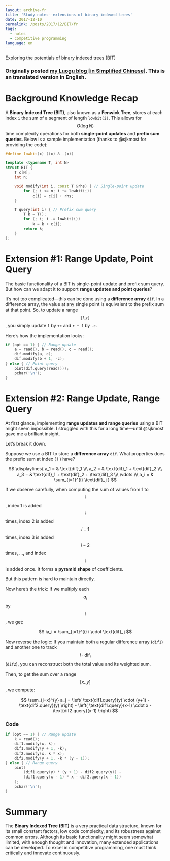 ```yaml
---
layout: archive-fr
title: 'Study notes--extensions of binary indexed trees'
date: 2017-12-10
permalink: /posts/2017/12/BIT/fr
tags:
  - notes
  - competitive programming
language: en
---
```


Exploring the potentials of binary indexed trees (BIT)

### Originally posted [my Luogu blog [in Simplified Chinese]](https://www.luogu.com.cn/article/dzdhr9hf). This is an translated version in English. 

# Background Knowledge Recap

A **Binary Indexed Tree (BIT)**, also known as a **Fenwick Tree**, stores at each index `i` the sum of a segment of length `lowbit(i)`. This allows for $$O(\log N)$$ time complexity operations for both **single-point updates** and **prefix sum queries**. Below is a sample implementation (thanks to @sjkmost for providing the code):

```cpp
#define lowbit(x) ((x) & -(x))

template <typename T, int N>
struct BIT {
    T c[N];
    int n;

    void modify(int i, const T &rhs) { // Single-point update
        for (; i <= n; i += lowbit(i))
            c[i] = c[i] + rhs;
    }

    T query(int i) { // Prefix sum query
        T k = T();
        for (; i; i -= lowbit(i))
            k = k + c[i];
        return k;
    }
};
```
<!-- Reference exercise: Luogu P3374 -->

# Extension #1: Range Update, Point Query

The basic functionality of a BIT is single-point update and prefix sum query. But how can we adapt it to support **range updates and point queries**?

It’s not too complicated—this can be done using a **difference array** `dif`. In a difference array, the value at any single point is equivalent to the prefix sum at that point. So, to update a range $$[l..r]$$, you simply update `l` by `+c` and `r + 1` by `-c`.

Here’s how the implementation looks:

```cpp
if (opt == 1) { // Range update
    a = read(), b = read(), c = read();
    dif.modify(a, c);
    dif.modify(b + 1, -c);
} else { // Point query
    pint(dif.query(read()));
    pchar('\n');
}
```
<!-- Reference exercise: Luogu P3368 -->

# Extension #2: Range Update, Range Query

At first glance, implementing **range updates and range queries** using a BIT might seem impossible. I struggled with this for a long time—until @sjkmost gave me a brilliant insight.

Let’s break it down.

Suppose we use a BIT to store a **difference array** `dif`. What properties does the prefix sum at index \( i \) have?

$$
\displaylines{
a_1 = & \text{dif}_1 \\\
a_2 = & \text{dif}_1 + \text{dif}_2   \\\
a_3 = & \text{dif}_1 + \text{dif}_2 + \text{dif}_3  \\\
\vdots   \\\
a_i = & \sum_{j=1}^{i} \text{dif}_j
}
$$

<!-- $$
\displaylines{
\nabla \cdot E= \frac{\rho}{\epsilon_0} \\\
\nabla \cdot B=0 \\\
\nabla \times E= -\partial_tB \\\
\nabla \times B  = \mu_0 \left(J + \varepsilon_0 \partial_t E \right)
}
$$ -->

If we observe carefully, when computing the sum of values from 1 to $$ i $$, index 1 is added $$ i $$ times, index 2 is added $$ i - 1 $$ times, index 3 is added $$ i - 2 $$ times, ..., and index $$ i $$ is added once. It forms a **pyramid shape** of coefficients.

But this pattern is hard to maintain directly.

Now here’s the trick: If we multiply each $$ a_i $$ by $$ i $$, we get:

$$
ia_i = \sum_{j=1}^{i} i \cdot \text{dif}_j
$$

Now reverse the logic: 
If you maintain both a regular difference array (`dif1`) and another one to track $$ i \cdot \text{dif}_i $$ (`dif2`), you can reconstruct both the total value and its weighted sum.

Then, to get the sum over a range $$[x..y]$$, we compute:

$$
\sum_{j=x}^{y} a_j = \left( \text{dif1.query}(y) \cdot (y+1) - \text{dif2.query}(y) \right) - \left( \text{dif1.query}(x-1) \cdot x - \text{dif2.query}(x-1) \right)
$$

### Code

```cpp
if (opt == 1) { // Range update
    k = read();
    dif1.modify(x, k);
    dif1.modify(y + 1, -k);
    dif2.modify(x, k * x);
    dif2.modify(y + 1, -k * (y + 1));
} else { // Range query
    pint(
        (dif1.query(y) * (y + 1) - dif2.query(y)) -
        (dif1.query(x - 1) * x - dif2.query(x - 1))
    );
    pchar('\n');
}
```
<!-- Reference exercise: Luogu P3372 (Segment Tree Template 1) -->

# Summary

The **Binary Indexed Tree (BIT)** is a very practical data structure, known for its small constant factors, low code complexity, and its robustness against common errors. Although its basic functionality might seem somewhat limited, with enough thought and innovation, many extended applications can be developed. To excel in competitive programming, one must think critically and innovate continuously.

<!-- This is a sample blog post. Lorem ipsum I can't remember the rest of lorem ipsum and don't have an internet connection right now. Testing testing testing this blog post. Blog posts are cool. -->



